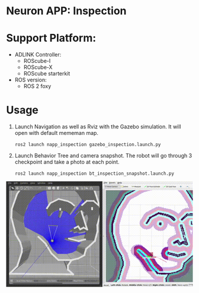 # Neuron APP: Inspection

# Support Platform:

* ADLINK Controller:
  - ROScube-I
  - ROScube-X
  - ROScube starterkit
* ROS version:
  - ROS 2 foxy

# Usage

1. Launch Navigation as well as Rviz with the Gazebo simulation. It will open with default mememan map.
    ```
    ros2 launch napp_inspection gazebo_inspection.launch.py
    ```
2. Launch Behavior Tree and camera snapshot. The robot will go through 3 checkpoint and take a photo at each point.
    ```
    ros2 launch napp_inspection bt_inspection_snapshot.launch.py
    ```
 ![](readme_resource/bt_demo.gif)
